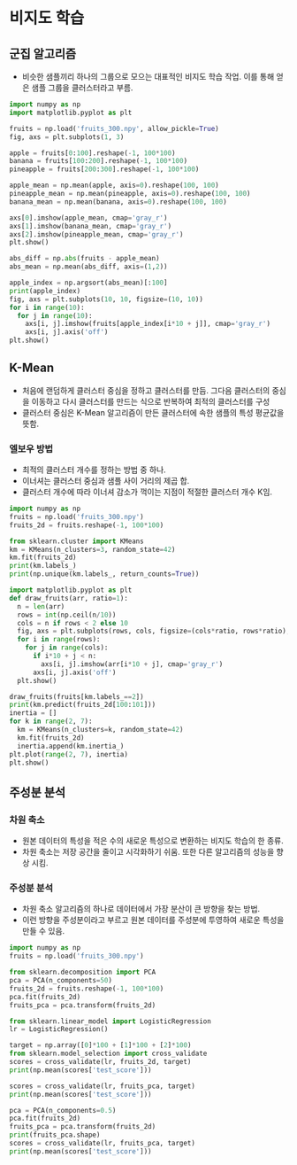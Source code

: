 # 비지도 학습

## 군집 알고리즘
* 비슷한 샘플끼리 하나의 그룹으로 모으는 대표적인 비지도 학습 작업. 이를 통해 얻은 샘플 그룹을 클러스터라고 부름.
```python
import numpy as np
import matplotlib.pyplot as plt

fruits = np.load('fruits_300.npy', allow_pickle=True)
fig, axs = plt.subplots(1, 3)

apple = fruits[0:100].reshape(-1, 100*100)
banana = fruits[100:200].reshape(-1, 100*100)
pineapple = fruits[200:300].reshape(-1, 100*100)

apple_mean = np.mean(apple, axis=0).reshape(100, 100)
pineapple_mean = np.mean(pineapple, axis=0).reshape(100, 100)
banana_mean = np.mean(banana, axis=0).reshape(100, 100)

axs[0].imshow(apple_mean, cmap='gray_r')
axs[1].imshow(banana_mean, cmap='gray_r')
axs[2].imshow(pineapple_mean, cmap='gray_r')
plt.show()

abs_diff = np.abs(fruits - apple_mean)
abs_mean = np.mean(abs_diff, axis=(1,2))

apple_index = np.argsort(abs_mean)[:100]
print(apple_index)
fig, axs = plt.subplots(10, 10, figsize=(10, 10))
for i in range(10):
  for j in range(10):
    axs[i, j].imshow(fruits[apple_index[i*10 + j]], cmap='gray_r')
    axs[i, j].axis('off')
plt.show()
```
## K-Mean
* 처음에 랜덤하게 클러스터 중심을 정하고 클러스터를 만듬. 그다음 클러스터의 중심을 이동하고 다시 클러스터를 만드는 식으로 반복하여 최적의 클러스터를 구성
* 클러스터 중심은 K-Mean 알고리즘이 만든 클러스터에 속한 샘플의 특성 평균값을 뜻함.
### 엘보우 방법
* 최적의 클러스터 개수를 정하는 방법 중 하나.
* 이너셔는 클러스터 중심과 샘플 사이 거리의 제곱 합.
* 클러스터 개수에 따라 이너셔 감소가 꺽이는 지점이 적절한 클러스터 개수 K임.
```python
import numpy as np
fruits = np.load('fruits_300.npy')
fruits_2d = fruits.reshape(-1, 100*100)

from sklearn.cluster import KMeans
km = KMeans(n_clusters=3, random_state=42)
km.fit(fruits_2d)
print(km.labels_)
print(np.unique(km.labels_, return_counts=True))

import matplotlib.pyplot as plt
def draw_fruits(arr, ratio=1):
  n = len(arr)
  rows = int(np.ceil(n/10))
  cols = n if rows < 2 else 10
  fig, axs = plt.subplots(rows, cols, figsize=(cols*ratio, rows*ratio), squeeze=False)
  for i in range(rows):
    for j in range(cols):
      if i*10 + j < n:
        axs[i, j].imshow(arr[i*10 + j], cmap='gray_r')
      axs[i, j].axis('off')
  plt.show()

draw_fruits(fruits[km.labels_==2])
print(km.predict(fruits_2d[100:101]))
inertia = []
for k in range(2, 7):
  km = KMeans(n_clusters=k, random_state=42)
  km.fit(fruits_2d)
  inertia.append(km.inertia_)
plt.plot(range(2, 7), inertia)
plt.show()
```
## 주성분 분석
### 차원 축소
* 원본 데이터의 특성을 적은 수의 새로운 특성으로 변환하는 비지도 학습의 한 종류.
* 차원 축소는 저장 공간을 줄이고 시각화하기 쉬움. 또한 다른 알고리즘의 성능을 향상 시킴.
### 주성분 분석
* 차원 축소 알고리즘의 하나로 데이터에서 가장 분산이 큰 방향을 찾는 방법. 
* 이런 방향을 주성분이라고 부르고 원본 데이터를 주성분에 투영하여 새로운 특성을 만들 수 있음.
```python
import numpy as np
fruits = np.load('fruits_300.npy')

from sklearn.decomposition import PCA
pca = PCA(n_components=50)
fruits_2d = fruits.reshape(-1, 100*100)
pca.fit(fruits_2d)
fruits_pca = pca.transform(fruits_2d)

from sklearn.linear_model import LogisticRegression
lr = LogisticRegression()

target = np.array([0]*100 + [1]*100 + [2]*100)
from sklearn.model_selection import cross_validate
scores = cross_validate(lr, fruits_2d, target)
print(np.mean(scores['test_score']))

scores = cross_validate(lr, fruits_pca, target)
print(np.mean(scores['test_score']))

pca = PCA(n_components=0.5)
pca.fit(fruits_2d)
fruits_pca = pca.transform(fruits_2d)
print(fruits_pca.shape)
scores = cross_validate(lr, fruits_pca, target)
print(np.mean(scores['test_score']))
```